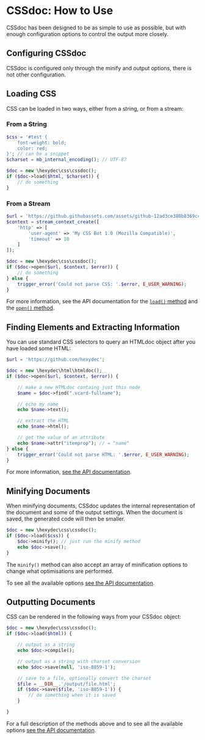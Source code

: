 # CSSdoc: How to Use

CSSdoc has been designed to be as simple to use as possible, but with enough configuration options to control the output more closely.

## Configuring CSSdoc

CSSdoc is configured only through the minify and output options, there is not other configuration.

## Loading CSS

CSS can be loaded in two ways, either from a string, or from a stream:

### From a String

```php
$css = '#test {
	font-weight: bold;
	color: red;
}'; // can be a snippet
$charset = mb_internal_encoding(); // UTF-8?

$doc = new \hexydec\css\cssdoc();
if ($doc->load($html, $charset)) {
	// do something
}
```

### From a Stream

```php
$url = 'https://github.githubassets.com/assets/github-12ad3ce380b8369cc49199a0e1805f6c.css';
$context = stream_context_create([
	'http' => [
		'user-agent' => 'My CSS Bot 1.0 (Mozilla Compatible)',
		'timeout' => 10
	]
]);

$doc = new \hexydec\css\cssdoc();
if ($doc->open($url, $context, $error)) {
	// do something
} else {
	trigger_error('Could not parse CSS: '.$error, E_USER_WARNING);
}
```

For more information, see the API documentation for the [`load()` method](api/load.md) and the [`open()` method](api/open.md).

## Finding Elements and Extracting Information

You can use standard CSS selectors to query an HTMLdoc object after you have loaded some HTML:

```php
$url = 'https://github.com/hexydec';

$doc = new \hexydec\html\htmldoc();
if ($doc->open($url, $context, $error)) {

	// make a new HTMLdoc containg just this node
	$name = $doc->find(".vcard-fullname");

	// echo my name
	echo $name->text();

	// extract the HTML
	echo $name->html();

	// get the value of an attribute
	echo $name->attr("itemprop"); // = "name"
} else {
	trigger_error('Could not parse HTML: '.$error, E_USER_WARNING);
}
```

For more information, [see the API documentation](api/readme.md).

## Minifying Documents

When minifying documents, CSSdoc updates the internal representation of the document and some of the output settings. When the document is saved, the generated code will then be smaller.

```php
$doc = new \hexydec\css\cssdoc();
if ($doc->load($css)) {
	$doc->minify(); // just run the minify method
	echo $doc->save();
}
```

The `minify()` method can also accept an array of minification options to change what optimisations are performed.

To see all the available options [see the API documentation](api/minify.md).

## Outputting Documents

CSS can be rendered in the following ways from your CSSdoc object:

```php
$doc = new \hexydec\css\cssdoc();
if ($doc->load($html)) {

	// output as a string
	echo $doc->compile();

	// output as a string with charset conversion
	echo $doc->save(null, 'iso-8859-1');

	// save to a file, optionally convert the charset
	$file = __DIR__.'/output/file.html';
	if ($doc->save($file, 'iso-8859-1')) {
		// do something when it is saved
	}

}
```
For a full description of the methods above and to see all the available options [see the API documentation](api/readme.md).
